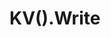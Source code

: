 # KV().Write

```{doxygenfunction} YR::KVManager::Write(const std::string &, const T &, ExistenceOpt)
```

```{doxygenfunction} YR::KVManager::Write(const std::string &, const T &, SetParam)
```

```{doxygenfunction} YR::KVManager::Write(const std::string &, const T &, SetParamV2)
```